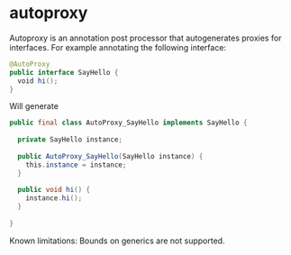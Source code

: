 # autoproxy

Autoproxy is an annotation post processor that autogenerates proxies for interfaces. For example annotating the following interface:

```java
@AutoProxy
public interface SayHello {
  void hi();
}
```

Will generate


```java
public final class AutoProxy_SayHello implements SayHello {
  
  private SayHello instance;
  
  public AutoProxy_SayHello(SayHello instance) {
    this.instance = instance;
  }
 
  public void hi() {
    instance.hi();
  }
  
}
```

Known limitations: Bounds on generics are not supported.
